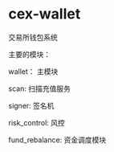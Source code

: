 # cex-wallet

交易所钱包系统

主要的模块：

wallet： 主模块

scan: 扫描充值服务

signer: 签名机

risk_control: 风控 

fund_rebalance: 资金调度模块 




